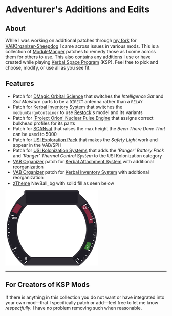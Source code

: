 # Adventurer's Additions and Edits
  
## About
While I was working on additional patches through [my fork](https://github.com/Adventurer13/VABOrganizer-Sheepdog_AdventurersAdditions) for [VABOrganizer-Sheepdog](https://github.com/Sheepdog2142/VABOrganizer-Sheepdog) I came across issues in various mods. This is a collection of [ModuleManger](https://github.com/sarbian/ModuleManager) patches to remedy those as I come across them for others to use. This also contains any additions I use or have created while playing [Kerbal Space Program](http://kerbalspaceprogram.com/) (KSP). Feel free to pick and choose, modify, or use all as you see fit.

## Features
- Patch for [DMagic Orbital Science](http://forum.kerbalspaceprogram.com/index.php?/topic/59009-1) that switches the *Intelligence Sat* and *Soil Moisture* parts to be a `DIRECT` antenna rather than a `RELAY`
- Patch for [Kerbal Inventory System](https://github.com/ihsoft/KIS) that switches the `mediumCargoContainer` to use [Restock](https://github.com/PorktoberRevolution/ReStocked)'s model and its variants 
- Patch for ['Project Orion' Nuclear Pulse Engine](https://forum.kerbalspaceprogram.com/index.php?/topic/121597-*) that assigns correct bulkhead profiles for its parts
- Patch for [SCANsat](https://github.com/S-C-A-N/SCANsat) that raises the max height the *Been There Done That* can be used to 5000
- Patch for [USI Exploration Pack](https://forum.kerbalspaceprogram.com/index.php?/topic/78242-*) that makes the *Safety Light* work and appear in the VAB/SPH
- Patch for [USI Kolonization Systems](https://forum.kerbalspaceprogram.com/index.php?/topic/154587-*) that adds the *'Ranger' Battery Pack* and *'Ranger' Thermal Control System* to the USI Kolonization category
- [VAB Organizer](https://github.com/post-kerbin-mining-corporation/VABOrganizer) patch for [Kerbal Attachment System](https://github.com/ihsoft/KAS) with additional reorganization
- [VAB Organizer](https://github.com/post-kerbin-mining-corporation/VABOrganizer) patch for [Kerbal Inventory System](https://github.com/ihsoft/KIS) with additional reorganization
- [zTheme](https://forum.kerbalspaceprogram.com/index.php?/topic/217396-ztheme/) NavBall_bg with solid fill as seen below

![NavBall_BG_Baked_Solid](</Source/ZTheme/PluginData/flight/Replacement Textures/NavBall_BG_Baked.png>)

---
## For Creators of KSP Mods
If there is anything in this collection you do not want or have integrated into your own mod—that I specifically patch or add—feel free to let me know *respectfully*. I have no problem removing such when reasonable.
